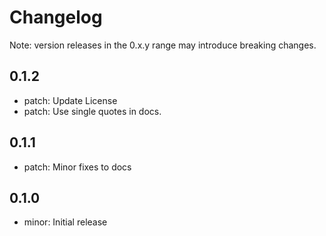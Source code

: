 # Changelog
Note: version releases in the 0.x.y range may introduce breaking changes.

## 0.1.2

- patch: Update License
- patch: Use single quotes in docs.

## 0.1.1

- patch: Minor fixes to docs

## 0.1.0

- minor: Initial release

